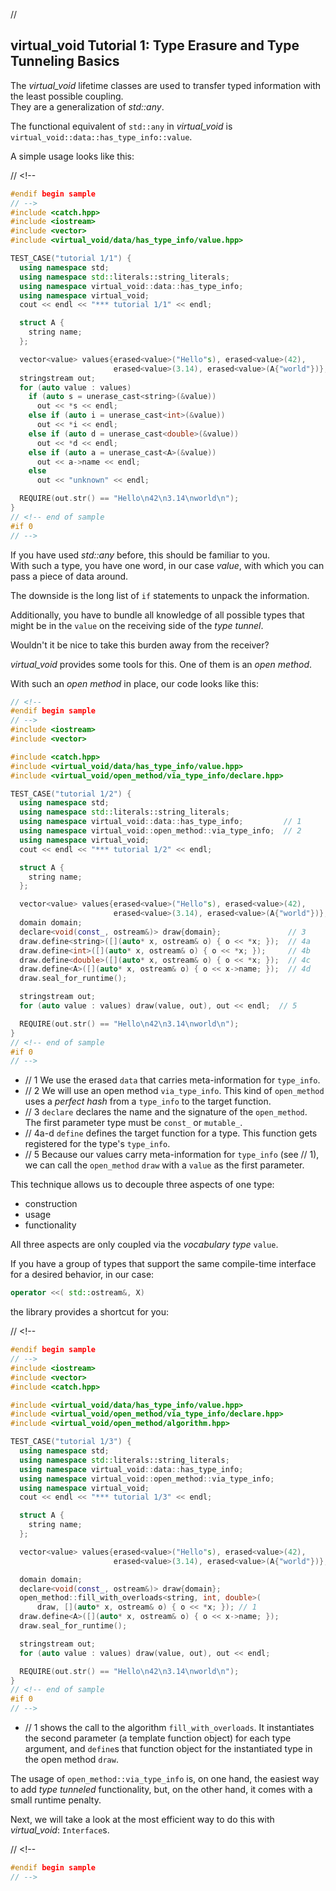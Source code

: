 ﻿// <!--
#if 0
// -->

<a name="t1"></a>
## virtual_void Tutorial 1: Type Erasure and Type Tunneling Basics

The *virtual_void* lifetime classes are used to transfer typed information with the least possible coupling.  
They are a generalization of *std::any*.

The functional equivalent of `std::any` in *virtual_void* is `virtual_void::data::has_type_info::value`.

A simple usage looks like this:

// <!--
```cpp
#endif begin sample
// -->
#include <catch.hpp>
#include <iostream>
#include <vector>
#include <virtual_void/data/has_type_info/value.hpp>

TEST_CASE("tutorial 1/1") {
  using namespace std;
  using namespace std::literals::string_literals;
  using namespace virtual_void::data::has_type_info;
  using namespace virtual_void;
  cout << endl << "*** tutorial 1/1" << endl;

  struct A {
    string name;
  };

  vector<value> values{erased<value>("Hello"s), erased<value>(42),
                       erased<value>(3.14), erased<value>(A{"world"})};
  stringstream out;
  for (auto value : values)
    if (auto s = unerase_cast<string>(&value))
      out << *s << endl;
    else if (auto i = unerase_cast<int>(&value))
      out << *i << endl;
    else if (auto d = unerase_cast<double>(&value))
      out << *d << endl;
    else if (auto a = unerase_cast<A>(&value))
      out << a->name << endl;
    else
      out << "unknown" << endl;

  REQUIRE(out.str() == "Hello\n42\n3.14\nworld\n");
}
// <!-- end of sample
#if 0
// -->
```
If you have used *std::any* before, this should be familiar to you.  
With such a type, you have one word, in our case *value*, with which you can pass a piece of data around.

The downside is the long list of `if` statements to unpack the information.  

Additionally, you have to bundle all knowledge of all possible types that might be in the `value` on the receiving side of the *type tunnel*.

Wouldn't it be nice to take this burden away from the receiver?

<a name="t2"></a>

*virtual_void* provides some tools for this. One of them is an *open method*.  

With such an *open method* in place, our code looks like this:


```cpp
// <!--
#endif begin sample
// -->
#include <iostream>
#include <vector>

#include <catch.hpp>
#include <virtual_void/data/has_type_info/value.hpp>
#include <virtual_void/open_method/via_type_info/declare.hpp>

TEST_CASE("tutorial 1/2") {
  using namespace std;
  using namespace std::literals::string_literals;
  using namespace virtual_void::data::has_type_info;         // 1
  using namespace virtual_void::open_method::via_type_info;  // 2
  using namespace virtual_void;
  cout << endl << "*** tutorial 1/2" << endl;

  struct A {
    string name;
  };

  vector<value> values{erased<value>("Hello"s), erased<value>(42),
                       erased<value>(3.14), erased<value>(A{"world"})};
  domain domain;
  declare<void(const_, ostream&)> draw{domain};               // 3
  draw.define<string>([](auto* x, ostream& o) { o << *x; });  // 4a
  draw.define<int>([](auto* x, ostream& o) { o << *x; });     // 4b
  draw.define<double>([](auto* x, ostream& o) { o << *x; });  // 4c
  draw.define<A>([](auto* x, ostream& o) { o << x->name; });  // 4d
  draw.seal_for_runtime();

  stringstream out;
  for (auto value : values) draw(value, out), out << endl;  // 5

  REQUIRE(out.str() == "Hello\n42\n3.14\nworld\n");
}
// <!-- end of sample
#if 0 
// -->
```

- // 1 We use the erased `data` that carries meta-information for `type_info`.
- // 2 We will use an open method `via_type_info`. This kind of `open_method` uses a *perfect hash* from a `type_info` to the target function.
- // 3 `declare` declares the name and the signature of the `open_method`. The first parameter type must be `const_` or `mutable_`.
- // 4a-d `define` defines the target function for a type. This function gets registered for the type's `type_info`.
- // 5 Because our values carry meta-information for `type_info` (see // 1), we can call the `open_method` `draw` with a `value` as the first parameter.

This technique allows us to decouple three aspects of one type:
- construction
- usage
- functionality

All three aspects are only coupled via the *vocabulary type* `value`.

<a name="t3"></a>
If you have a group of types that support the same compile-time interface for a desired behavior, in our case:

```cpp
operator <<( std::ostream&, X)
```
the library provides a shortcut for you: 

// <!--
```cpp
#endif begin sample
// -->
#include <iostream>
#include <vector>
#include <catch.hpp>

#include <virtual_void/data/has_type_info/value.hpp>
#include <virtual_void/open_method/via_type_info/declare.hpp>
#include <virtual_void/open_method/algorithm.hpp>

TEST_CASE("tutorial 1/3") {
  using namespace std;
  using namespace std::literals::string_literals;
  using namespace virtual_void::data::has_type_info;
  using namespace virtual_void::open_method::via_type_info;
  using namespace virtual_void;
  cout << endl << "*** tutorial 1/3" << endl;

  struct A {
    string name;
  };

  vector<value> values{erased<value>("Hello"s), erased<value>(42),
                       erased<value>(3.14), erased<value>(A{"world"})};

  domain domain;
  declare<void(const_, ostream&)> draw{domain};
  open_method::fill_with_overloads<string, int, double>(
      draw, [](auto* x, ostream& o) { o << *x; }); // 1
  draw.define<A>([](auto* x, ostream& o) { o << x->name; });
  draw.seal_for_runtime();

  stringstream out;
  for (auto value : values) draw(value, out), out << endl;

  REQUIRE(out.str() == "Hello\n42\n3.14\nworld\n");
}
// <!-- end of sample
#if 0 
// -->
```

- // 1 shows the call to the algorithm `fill_with_overloads`. It instantiates the second parameter (a template function object) for each type argument, and `define`s that function object for the instantiated type in the open method `draw`.

The usage of `open_method::via_type_info` is, on one hand, the easiest way to add *type tunneled* functionality, but, on the other hand, it comes with a small runtime penalty.

Next, we will take a look at the most efficient way to do this with *virtual_void*: `Interface`s.

// <!--
```cpp
#endif begin sample
// -->
